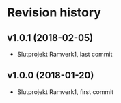 Revision history
=======================================



v1.0.1 (2018-02-05)
---------------------------------------

* Slutprojekt Ramverk1, last commit



v1.0.0 (2018-01-20)
---------------------------------------

* Slutprojekt Ramverk1, first commit

